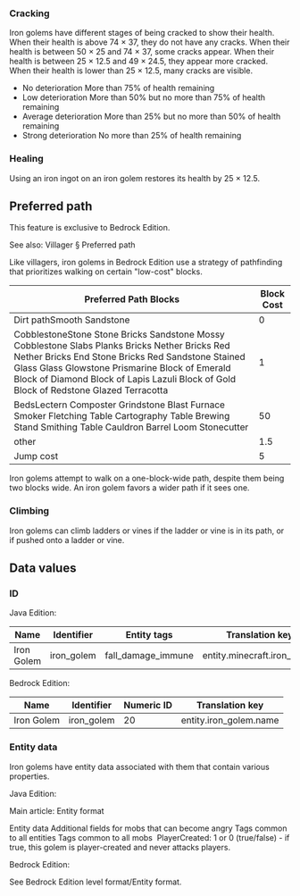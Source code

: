 ### Cracking
Iron golems have different stages of being cracked to show their health. When their health is above 74 × 37, they do not have any cracks. When their health is between 50 × 25 and 74 × 37, some cracks appear. When their health is between 25 × 12.5 and 49 × 24.5, they appear more cracked. When their health is lower than 25 × 12.5, many cracks are visible.

- No deterioration  More than 75% of health remaining
- Low deterioration  More than 50% but no more than 75% of health remaining
- Average deterioration  More than 25% but no more than 50% of health remaining
- Strong deterioration  No more than 25% of health remaining

### Healing
Using an iron ingot on an iron golem restores its health by 25 × 12.5.

## Preferred path

  

This feature is exclusive to  Bedrock Edition. 


See also: Villager § Preferred path

Like villagers, iron golems in Bedrock Edition use a strategy of pathfinding that prioritizes walking on certain "low-cost" blocks.

| Preferred Path Blocks                                                                                                                                                                                                                                                                           | Block Cost |
|-------------------------------------------------------------------------------------------------------------------------------------------------------------------------------------------------------------------------------------------------------------------------------------------------|------------|
| Dirt pathSmooth Sandstone                                                                                                                                                                                                                                                                       | 0          |
| CobblestoneStone Stone Bricks Sandstone Mossy Cobblestone Slabs Planks Bricks Nether Bricks Red Nether Bricks End Stone Bricks Red Sandstone Stained Glass Glass Glowstone Prismarine Block of Emerald Block of Diamond Block of Lapis Lazuli Block of Gold Block of Redstone Glazed Terracotta | 1          |
| BedsLectern Composter Grindstone Blast Furnace Smoker Fletching Table Cartography Table Brewing Stand Smithing Table Cauldron Barrel Loom Stonecutter                                                                                                                                           | 50         |
| other                                                                                                                                                                                                                                                                                           | 1.5        |
| Jump cost                                                                                                                                                                                                                                                                                       | 5          |

Iron golems attempt to walk on a one-block-wide path, despite them being two blocks wide. An iron golem favors a wider path if it sees one.

### Climbing
Iron golems can climb ladders or vines if the ladder or vine is in its path, or if pushed onto a ladder or vine.

## Data values
### ID
Java Edition:

| Name       | Identifier | Entity tags        | Translation key             |
|------------|------------|--------------------|-----------------------------|
| Iron Golem | iron_golem | fall_damage_immune | entity.minecraft.iron_golem |

Bedrock Edition:

| Name       | Identifier | Numeric ID | Translation key        |
|------------|------------|------------|------------------------|
| Iron Golem | iron_golem | 20         | entity.iron_golem.name |

### Entity data
Iron golems have entity data associated with them that contain various properties.

Java Edition:

Main article: Entity format

 Entity data
Additional fields for mobs that can become angry
Tags common to all entities
Tags common to all mobs
 PlayerCreated: 1 or 0 (true/false) - if true, this golem is player-created and never attacks players.

Bedrock Edition:

See Bedrock Edition level format/Entity format.

